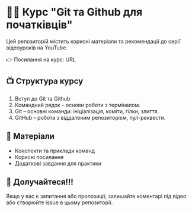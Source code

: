 # 🧑‍💻 Курс "Git та Github для початківців"

Цей репозиторій містить корисні матеріали та рекомендації до серії відеоуроків на YouTube.

👉 Посилання на курс: URL

## 📺 Структура курсу
1. Вступ до Git та Github
2. Командний рядок – основи роботи з терміналом.
3. Git – основні команди: ініціалізація, коміти, гілки, злиття.
4. GitHub – робота з віддаленим репозиторієм, пул-реквести.

## 📂 Матеріали
- Конспекти та приклади команд
- Корисні посилання
- Додаткові завдання для практики

## 📢 Долучайтеся!!!
Якщо у вас є запитання або пропозиції, залишайте коментарі під відео або створюйте issue в цьому репозиторії.


